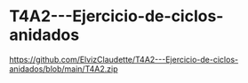 # T4A2---Ejercicio-de-ciclos-anidados

https://github.com/ElvizClaudette/T4A2---Ejercicio-de-ciclos-anidados/blob/main/T4A2.zip
